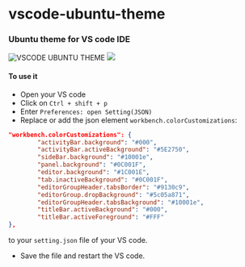 # vscode-ubuntu-theme
### Ubuntu theme for VS code IDE
![VSCODE UBUNTU THEME](https://i.ibb.co/XjVSrq8/Screenshot-from-2020-12-14-19-07-03.png)
![](https://i.ibb.co/DDWQcwx/Screenshot-from-2020-12-14-19-55-24.png)
![]()
#### To use it 
- Open your VS code
- Click on `Ctrl + shift + p`
- Enter `Preferences: open Setting(JSON)`
- Replace or add the json element `workbench.colorCustomizations`:
```json
"workbench.colorCustomizations": {
        "activityBar.background": "#000",
        "activityBar.activeBackground": "#5E2750",
        "sideBar.background": "#10001e",
        "panel.background": "#0C001F",
        "editor.background": "#1C001E",
        "tab.inactiveBackground": "#0C001F",
        "editorGroupHeader.tabsBorder": "#9130c9",
        "editorGroup.dropBackground": "#5c05a871",
        "editorGroupHeader.tabsBackground": "#10001e",
        "titleBar.activeBackground": "#000",
        "titleBar.activeForeground": "#FFF"
},
```
to your `setting.json` file of your VS code.
- Save the file and restart the VS code.
